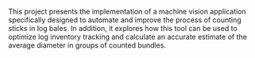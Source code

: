 This project presents the implementation of a machine vision application specifically designed to automate and improve the process of counting sticks in log bales. 
In addition, it explores how this tool can be used to optimize log inventory tracking and calculate an accurate estimate of the average diameter in groups of counted bundles.
